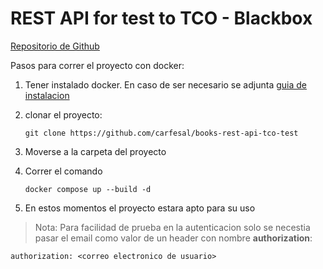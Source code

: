 # REST API for test to TCO - Blackbox

[Repositorio de Github](https://github.com/carfesal/books-rest-api-tco-test)

Pasos para correr el proyecto con docker: 

1. Tener instalado docker. En caso de ser necesario se adjunta [guia de instalacion](https://docs.docker.com/engine/install/)
2. clonar el proyecto:

    ``git clone https://github.com/carfesal/books-rest-api-tco-test``

3. Moverse a la carpeta del proyecto
4. Correr el comando

    ``docker compose up --build -d``
5. En estos momentos el proyecto estara apto para su uso

> Nota: Para facilidad de prueba en la autenticacion solo se necestia pasar el email como valor de un header con nombre **authorization**:

  ``authorization: <correo electronico de usuario>``
